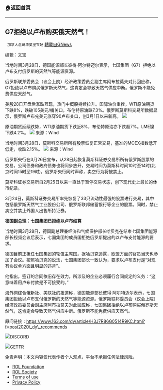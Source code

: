 ###  [:house:返回首頁](https://github.com/ourhimalayas/txt)
---


## G7拒绝以卢布购买俄天然气！
` 加拿大温哥华英里农场` [轉載自GNews](https://gnews.org/zh-hans/2247920/)

编辑：文宝

当地时间3月28日，德国能源部长彼得·阿尔特迈尔表示，七国集团（G7）拒绝以卢布支付俄罗斯的天然气等能源资源。

俄罗斯联邦委员会（议会上院）经济政策委员会副主席阿布拉莫夫对此回应称，G7拒绝以卢布购买俄罗斯天然气，这肯定会导致天然气供应中断。俄罗斯不能免费供应天然气。

美股28日开盘后涨跌互现，热门中概股持续拉升。国际油价重挫，WTI原油期货下跌8%，跌破105美元/桶关口，布伦特原油跌7.3%。俄罗斯莫斯科交易所数据显示，俄罗斯卢布兑美元涨穿90卢布关口，创3月1日以来新高。
![](https://nimg.ws.126.net/?url=http%3A%2F%2Fdingyue.ws.126.net%2F2022%2F0328%2Fed7504e7j00r9gp9q001ec000hs00kgg.jpg&amp;thumbnail=660x2147483647&amp;quality=80&amp;type=jpg)


原油期货延续跌势，WTI原油期货下跌近8%，布伦特原油亦下跌超7%。LME镍下跌4.2%。
![](https://nimg.ws.126.net/?url=http%3A%2F%2Fdingyue.ws.126.net%2F2022%2F0328%2Fed937e84j00r9gp9q001lc000hs00mag.jpg&amp;thumbnail=660x2147483647&amp;quality=80&amp;type=jpg)
来源：Wind

当地时间3月28日，莫斯科交易所所有股票恢复正常交易，基准的MOEX指数低开低走，收跌2.15%。
![](https://nimg.ws.126.net/?url=http%3A%2F%2Fdingyue.ws.126.net%2F2022%2F0328%2F178316cbj00r9gp9r0016c000hs00mrg.jpg&amp;thumbnail=660x2147483647&amp;quality=80&amp;type=jpg)
来源：Wind

俄罗斯央行在3月26日宣布，从28日起恢复莫斯科证券交易所所有俄罗斯股票的交易，公司债券和政府债券也将同步放开，交易时间为莫斯科时间10时至14时(北京时间15时至19时)。俄罗斯央行同时声称，卖空行为将被禁止。

莫斯科证券交易所自2月25日以来一直处于暂停交易状态，创下现代史上最长的休市纪录。

3月24日，莫斯科证券交易所率先恢复了33只流动性最强的股票进行交易，其中包括俄罗斯天然气工业股份公司、俄罗斯联邦储蓄银行等企业的股票。同时，禁止卖空并禁止外国人出售所持证券。

**德国副总理：七国集团已拒绝以卢布结算**

当地时间3月28日，德国副总理兼经济和气候保护部长哈贝克在结束七国集团能源部长视频会议后表示，七国集团的成员国拒绝俄罗斯提出的以卢布支付能源的要求。

德国目前正担任七国集团的轮值主席国。据哈贝克透露，欧盟方面的官员当天也参加了会议。按照哈贝克的说法，七国集团部长一致认为，要求以卢布支付是“对现有协议单方面且明显的违背”。

他指出，签订的合同依旧存在效力，所涉及的企业必须履行合同规定的义务：“这意味着用卢布付款是不可接受的。”

海外网综合俄新社、美联社的报道称，德国能源部长彼得·阿尔特迈尔表示，七国集团拒绝以卢布支付俄罗斯的天然气等能源资源。俄罗斯联邦委员会（议会上院）经济政策委员会副主席阿布拉莫夫对此回应称，七国集团拒绝以卢布购买俄罗斯天然气，这肯定会导致天然气供应中断。俄罗斯不能免费供应天然气。



原问链接：https://www.163.com/dy/article/H3J7R86G0514R9KC.html?f=post2020\_dy\_recommends

![](https://assets.gnews.org/wp-content/uploads/2022/03/Discord-QR-42.png)DISCORD

![](https://assets.gnews.org/wp-content/uploads/2022/03/gettr-41.png)GETTR



 

免责声明：本文内容仅代表作者个人观点，平台不承担任何法律风险。

- [ROL Foundation](https://rolfoundation.org/)
- [ROL Society](https://rolsociety.org/)
- [Terms of use](https://gnews.org/terms-of-use-3/)
- [Privacy Policy](https://gnews.org/privacy-policy/)
